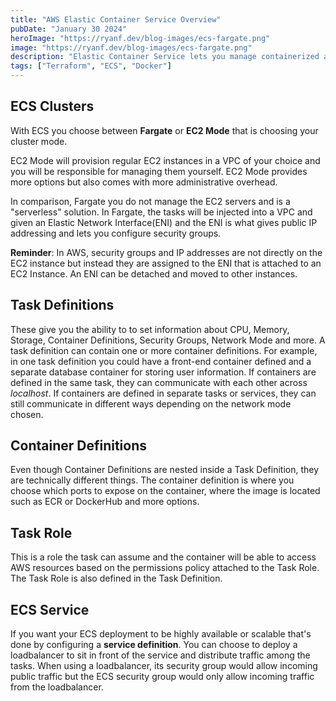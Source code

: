```yaml
---
title: "AWS Elastic Container Service Overview"
pubDate: "January 30 2024"
heroImage: "https://ryanf.dev/blog-images/ecs-fargate.png"
image: "https://ryanf.dev/blog-images/ecs-fargate.png"
description: "Elastic Container Service lets you manage containerized applications at scale on AWS with several cluster modes and pricing options.  Here's a quick refresher to go along with the ECS project."
tags: ["Terraform", "ECS", "Docker"]
---
```



## ECS Clusters

With ECS you choose between **Fargate** or **EC2 Mode** that is choosing your cluster mode.

EC2 Mode will provision regular EC2 instances in a VPC of your choice and you will be responsible for managing them yourself.  EC2 Mode provides more options but also comes with more administrative overhead.

In comparison, Fargate you do not manage the EC2 servers and is a "serverless" solution. In Fargate, the tasks will be injected into a VPC and given an Elastic Network Interface(ENI) and the ENI is what gives public IP addressing and lets you configure security groups. 

**Reminder**: In AWS, security groups and IP addresses are not directly on the EC2 instance but instead they are assigned to the ENI that is attached to an EC2 Instance. An ENI can be detached and moved to other instances.

## Task Definitions

These give you the ability to to set information about CPU, Memory, Storage, Container Definitions, Security Groups, Network Mode and more. A task definition can contain one or more container definitions. For example, in one task definition you could have a front-end container defined and a separate database container for storing user information. If containers are defined in the same task, they can communicate with each other across *localhost*. If containers are defined in separate tasks or services, they can still communicate in different ways depending on the network mode chosen.

## Container Definitions

Even though Container Definitions are nested inside a Task Definition, they are technically different things. The container definition is where you choose which ports to expose on the container, where the image is located such as ECR or DockerHub and more options.

## Task Role

This is a role the task can assume and the container will be able to access AWS resources based on the permissions policy attached to the Task Role. The Task Role is also defined in the Task Definition. 

## ECS Service

If you want your ECS deployment to be highly available or scalable that's done by configuring a **service definition**. You can choose to deploy a loadbalancer to sit in front of the service and distribute traffic among the tasks. When using a loadbalancer, its security group would allow incoming public traffic but the ECS security group would only allow incoming traffic from the loadbalancer.
